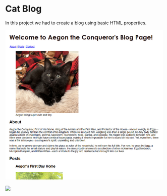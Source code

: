 <h1>Cat Blog</h1>
<p>In this project we had to create a blog using basic HTML properties.</p>
<a href="https://marisavertz.github.io/Cat_Blog/">
  <img src="https://raw.githubusercontent.com/MarisaVertz/Cat_Blog/refs/heads/main/images/cat-blog-screenshot.png" width="500">
</a>
<br><br>
<a href="https://marisavertz.github.io/Cat_Blog/">
  <img src="https://dabuttonfactory.com/button.png?t=View+Project&f=Calibri-Bold&ts=18&tc=fff&hp=45&vp=20&w=134&h=38&c=11&bgt=unicolored&bgc=245c68&be=1">
</a>